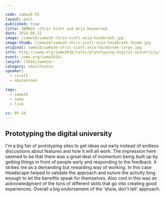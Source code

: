 ```yaml
---

code: iwmw16-05
layout: post
published: true
title: IWMW16 -Chris Scott and Anja Hazebroek 
date: 2016-06-22
image: /iwmw16/iwmw16-chris-scott-anja-hazebroek.jpg
image-thumb: /iwmw16/iwmw16-chris-scott-anja-hazebroek-thumb.jpg
original: iwmw16/iwmw16-chris-scott-anja-hazebroek-large.jpg
info: http://iwmw.org/iwmw2016/talks/prototyping-digital-university/
event: iwmw.org/iwmw2016/
lanyrd: /2016/iwmw16/
category: sketchnotes
speaker:
  - cscott
  - ahazebroek

tags:
  - iwmw16
  - iwmw
  - live

cc: BY-SA
---
```



## Prototyping the digital university ##

I'm a big fan of prototyping sites to get ideas out early instead of endless discussions about features and how it will all work. The impression here seemed to be that there was a great deal of momentum being built up by getting things in front of people early and responding to the feedback. It strikes me as a demanding but rewarding way of working. In this case Headscape helped to validate the approach and nuture the activity long enough to let the benefits speak for themselves. Also cool in this was an acknowledgment of the tons of different skills that go into creating good experiences. Overall a big endorsement of the 'show, don't tell' approach.
